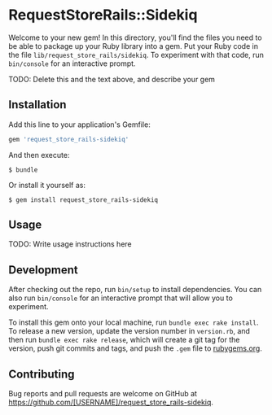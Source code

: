 # RequestStoreRails::Sidekiq

Welcome to your new gem! In this directory, you'll find the files you need to be able to package up your Ruby library into a gem. Put your Ruby code in the file `lib/request_store_rails/sidekiq`. To experiment with that code, run `bin/console` for an interactive prompt.

TODO: Delete this and the text above, and describe your gem

## Installation

Add this line to your application's Gemfile:

```ruby
gem 'request_store_rails-sidekiq'
```

And then execute:

    $ bundle

Or install it yourself as:

    $ gem install request_store_rails-sidekiq

## Usage

TODO: Write usage instructions here

## Development

After checking out the repo, run `bin/setup` to install dependencies. You can also run `bin/console` for an interactive prompt that will allow you to experiment.

To install this gem onto your local machine, run `bundle exec rake install`. To release a new version, update the version number in `version.rb`, and then run `bundle exec rake release`, which will create a git tag for the version, push git commits and tags, and push the `.gem` file to [rubygems.org](https://rubygems.org).

## Contributing

Bug reports and pull requests are welcome on GitHub at https://github.com/[USERNAME]/request_store_rails-sidekiq.
